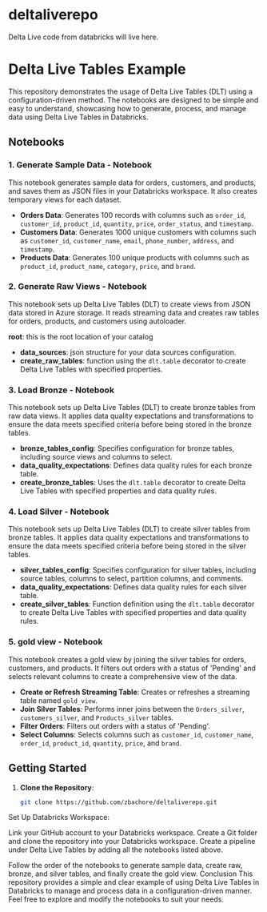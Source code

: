 # deltaliverepo
Delta Live code from databricks  will live here.

# Delta Live Tables Example

This repository demonstrates the usage of Delta Live Tables (DLT) using a configuration-driven method. The notebooks are designed to be simple and easy to understand, showcasing how to generate, process, and manage data using Delta Live Tables in Databricks.

## Notebooks

### 1. Generate Sample Data - Notebook

This notebook generates sample data for orders, customers, and products, and saves them as JSON files in your Databricks workspace. It also creates temporary views for each dataset.

- **Orders Data**: Generates 100 records with columns such as `order_id`, `customer_id`, `product_id`, `quantity`, `price`, `order_status`, and `timestamp`.
- **Customers Data**: Generates 1000 unique customers with columns such as `customer_id`, `customer_name`, `email`, `phone_number`, `address`, and `timestamp`.
- **Products Data**: Generates 100 unique products with columns such as `product_id`, `product_name`, `category`, `price`, and `brand`.

### 2. Generate Raw Views - Notebook

This notebook sets up Delta Live Tables (DLT) to create views from JSON data stored in Azure storage. It reads streaming data and creates raw tables for orders, products, and customers using autoloader.

  **root**: this is the root location of your catalog
- **data_sources**: json structure for your data sources configuration.
- **create_raw_tables**: function using the `dlt.table` decorator to create Delta Live Tables with specified properties.

### 3. Load Bronze - Notebook

This notebook sets up Delta Live Tables (DLT) to create bronze tables from raw data views. It applies data quality expectations and transformations to ensure the data meets specified criteria before being stored in the bronze tables.

- **bronze_tables_config**: Specifies configuration for bronze tables, including source views and columns to select. 
- **data_quality_expectations**: Defines data quality rules for each bronze table.
- **create_bronze_tables**: Uses the `dlt.table` decorator to create Delta Live Tables with specified properties and data quality rules.

### 4. Load Silver - Notebook

This notebook sets up Delta Live Tables (DLT) to create silver tables from bronze tables. It applies data quality expectations and transformations to ensure the data meets specified criteria before being stored in the silver tables.

- **silver_tables_config**: Specifies configuration for silver tables, including source tables, columns to select, partition columns, and comments.
- **data_quality_expectations**: Defines data quality rules for each silver table.
- **create_silver_tables**: Function definition using the `dlt.table` decorator to create Delta Live Tables with specified properties and data quality rules.

### 5. gold view - Notebook

This notebook creates a gold view by joining the silver tables for orders, customers, and products. It filters out orders with a status of 'Pending' and selects relevant columns to create a comprehensive view of the data.

- **Create or Refresh Streaming Table**: Creates or refreshes a streaming table named `gold_view`.
- **Join Silver Tables**: Performs inner joins between the `Orders_silver`, `customers_silver`, and `Products_silver` tables.
- **Filter Orders**: Filters out orders with a status of 'Pending'.
- **Select Columns**: Selects columns such as `customer_id`, `customer_name`, `order_id`, `product_id`, `quantity`, `price`, and `brand`.

## Getting Started

1. **Clone the Repository**:
   ```bash
   git clone https://github.com/zbachore/deltaliverepo.git
Set Up Databricks Workspace:

Link your GitHub account to your Databricks workspace.
Create a Git folder and clone the repository into your Databricks workspace.
Create a pipeline under Delta Live Tables by adding all the notebooks listed above.

Follow the order of the notebooks to generate sample data, create raw, bronze, and silver tables, and finally create the gold view.
Conclusion
This repository provides a simple and clear example of using Delta Live Tables in Databricks to manage and process data in a configuration-driven manner. Feel free to explore and modify the notebooks to suit your needs.
